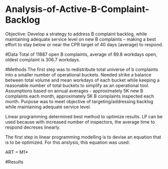 # Analysis-of-Active-B-Complaint-Backlog

Objective: Develop a strategy to address B complaint backlog, while maintaining adequate service level on new B complaints – making a best effort to stay below or near the CPR target of 40 days (average) to respond. 

#Data
Total of 11887 open B complaints, average of 89.8 workdays open, oldest complaint is 306.7 workdays.


#Methods
The first step was to redistribute total universe of b complaints into a smaller number of operational buckets. Needed strike a balance between total volume and mean workdays of each bucket while keeping a reasonable number of total buckets to simplify as an operational tool. Assumptions based on annual averages - approximately 5K new B complaints each month, approximately 5K B complaints inspected each month. Purpose was to meet objective of targeting/addressing backlog while maintaining adequate service level. 



Linear programming determined best method to optimize results. LP can be used because with increased number of inspectors, the average time to respond decreses linearly.

The first step in linear programming modelling is to devise an equation that is to be optimized. For this anslysis, this equation was used:

ART = M1*


#Results
